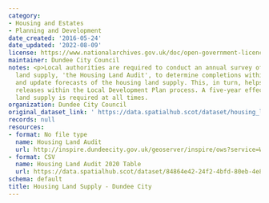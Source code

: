 ```yaml
---
category:
- Housing and Estates
- Planning and Development
date_created: '2016-05-24'
date_updated: '2022-08-09'
license: https://www.nationalarchives.gov.uk/doc/open-government-licence/version/3/
maintainer: Dundee City Council
notes: <p>Local authorities are required to conduct an annual survey of the housing
  land supply, 'the Housing Land Audit', to determine completions within the timeframe
  and update forecasts of the housing land supply. This, in turn, helps inform land
  releases within the Local Development Plan process. A five-year effective housing
  land supply is required at all times.                                                                                                                                                                                                                                                                                                                                                                                                                                                                                                                                                                                                                                                                                                                                                                                                                                                                                                                                                                                                                                                                                                                                                                                                                                                                                                                                                                                                                                                                                                                                                                                                                                                                                                               </p>
organization: Dundee City Council
original_dataset_link: ' https://data.spatialhub.scot/dataset/housing_land_supply-dc'
records: null
resources:
- format: No file type
  name: Housing Land Audit
  url: http://inspire.dundeecity.gov.uk/geoserver/inspire/ows?service=WFS&version=2.0.0&request=getCapabilities
- format: CSV
  name: Housing Land Audit 2020 Table
  url: https://data.spatialhub.scot/dataset/84864e42-24f2-4bfd-80eb-4e85f9cb9b58/resource/26938861-044e-421a-90e9-2bcbbd236a9b/download/hla_dc_2020.csv
schema: default
title: Housing Land Supply - Dundee City
---
```

